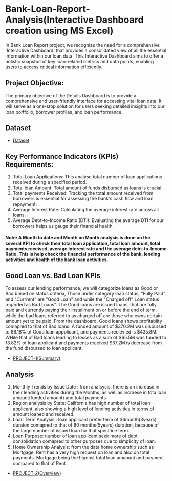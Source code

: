 # Bank-Loan-Report-Analysis(Interactive Dashboard creation using MS Excel)
In Bank Loan Report project, we recognize the need for a comprehensive 'Interactive Dashboard' that provides a consolidated view of all the essential information within our loan data. This Interactive Dashboard aims to offer a holistic snapshot of key loan-related metrics and data points, enabling users to access critical information efficiently.
## Project Objective:
The primary objective of the Details Dashboard is to provide a comprehensive and user-friendly interface for accessing vital loan data. It will serve as a one-stop solution for users seeking detailed insights into our loan portfolio, borrower profiles, and loan performance.
## Dataset 
- <a href="https://github.com/michealedos/PROJECT-1/blob/main/financial_loan.csv">Dataset</a>
## Key Performance Indicators (KPIs) Requirements:
1.	 Total Loan Applications: This analyse total number of loan applications received during a specified period.
2.	 Total loan Amount: Total amount of funds disbursed as loans is crucial.
3.	 Total payments Received: Tracking the total amount received from borrowers is essential for assessing the bank's cash flow and loan repayment.
4.	 Average Interest Rate: Calculating the average interest rate across all loans.
5.	 Average Debt-to-Income Ratio (DTI): Evaluating the average DTI for our borrowers helps us gauge their financial health. 
#### Note: A Month to date and Month on Month analysis is done on the several KPI to check their total loan application, total loan amount, total payments received, average interest rate  and the average debt-to-Income Ratio. This is help check the financial performance of the bank, lending activities and health of the bank loan activities.

## Good Loan vs. Bad Loan KPIs
To assess our lending performance, we will categorize loans as Good or Bad based on status criteria, Those under category loan status, "Fully Paid" and "Currrent" are "Good Loan" and while the "Charged off" Loan status regarded as Bad Loans". The Good loans are issued loans, that are fully paid and currently paying their installment on or before the end of term, while the bad loans referred to as charged off are those who owns certain amount yet to be paid.
From the  dashboard,  Good loans shows profitablity comapred to that of Bad loans. A funded amount of $370.2M was disbursed to 86.18% of Good loan appplicant, and payments recievied is $435.8M. WHile that of Bad loans leading to losses as a sum of $65.5M was funded to 13.82% of loan applicant and payments received $37.2M is decrease from the fund disbursed to loan applicant.
- <a href="https://github.com/michealedos/PROJECT-1/blob/main/PROJECT-1.PNG"> PROJECT-1(Summary)</a>

## Analysis
1. Monthly Trends by Issue Date : from analsysis, there is an increase in their lending activities during the Months, as well as incraese in tota loan amount(funded amount) and total payments
2. Region analysis by State: California  has high number of total loan applicant, also showing a high level of lending activities in terms of amount loaned and received.
3. Loan Term Analysis : loan applicant prefer term of 36month(3years) duraton comapred to that of 60 months(5years) duration, because of the large number of issued loan for that specifice term.
4. Loan Purpose: number of loan applicant seek more of debt consolidation comapred to other purposes due to simplicity of loan.
6. Home Ownership Analysis: from the data home ownership such as Mortgage, Rent has a very high request on loan and also on total payments. Mortgage being the higehst total loan amaount and payment compared to that of Rent.
- <a href="https://github.com/michealedos/PROJECT-1/blob/main/PROJECT-2.PNG">PROJECT-2(Overview)</a>



